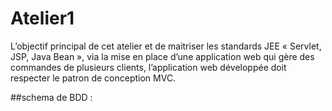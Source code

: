 # Atelier1
L’objectif principal de cet atelier et de maitriser les standards JEE « Servlet, JSP, Java Bean »,  via la mise en place d’une application web qui gère des commandes de plusieurs clients, l’application  web développée doit respecter le patron de conception MVC.

##schema de BDD :

